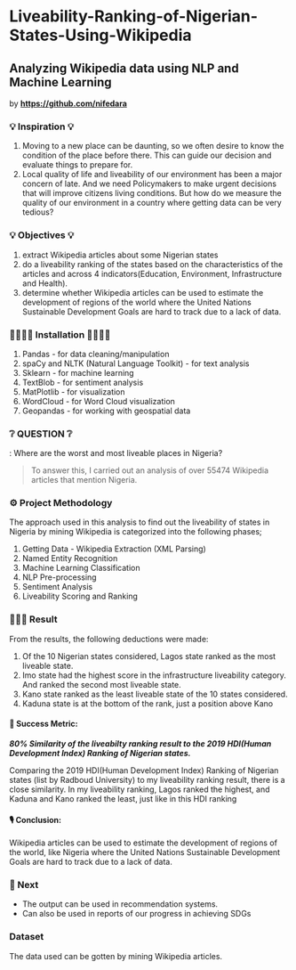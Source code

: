 # Liveability-Ranking-of-Nigerian-States-Using-Wikipedia
## Analyzing Wikipedia data using NLP and Machine Learning ##

by **https://github.com/nifedara**

### 💡 Inspiration 💡
1. Moving to a new place can be daunting, so we often desire to know the condition of the place before there. This can guide our decision and evaluate things to prepare for.
2. Local quality of life and liveability of our environment has been a major concern of late. And we need Policymakers to make urgent decisions that will improve citizens living conditions.
   But how do we measure the quality of our environment in a country where getting data can be very tedious? 

### 💡 Objectives 💡 ###
1. extract Wikipedia articles about some Nigerian states
2. do a liveability ranking of the states based on the characteristics of the articles and across 4 indicators(Education, Environment, Infrastructure and Health).
3. determine whether Wikipedia articles can be used to estimate the development of regions of the world where the United Nations Sustainable Development Goals are hard to track due to a lack of data. 


### 🔨👩🏾‍💻 Installation 👩🏾‍💻🔨 ###
1. Pandas - for data cleaning/manipulation
2. spaCy and NLTK (Natural Language Toolkit) - for text analysis
3. Sklearn - for machine learning
4. TextBlob - for sentiment analysis
5. MatPlotlib - for visualization
6. WordCloud - for Word Cloud visualization
7. Geopandas - for working with geospatial data

### ❔ QUESTION ❔ ###
: Where are the worst and most liveable places in Nigeria?
> To answer this, I carried out an analysis of over 55474 Wikipedia articles that mention Nigeria.

### ⚙️ Project Methodology ###
The approach used in this analysis to find out the liveability of states in Nigeria by mining Wikipedia is categorized into the following phases;
1. Getting Data - Wikipedia Extraction (XML Parsing)
2. Named Entity Recognition
3. Machine Learning Classification
4. NLP Pre-processing
5. Sentiment Analysis
6. Liveability Scoring and Ranking

### 👩🏾‍💻 Result ###

From the results, the following deductions were made:
1. Of the 10 Nigerian states considered, Lagos state ranked as the most liveable state.
2. Imo state had the highest score in the infrastructure liveability category. And ranked the second most liveable state.
3. Kano state ranked as the least liveable state of the 10 states considered.
4. Kaduna state is at the bottom of the rank, just a position above Kano

#### 🚀 Success Metric: ####
***80% Similarity of the liveabilty ranking result to the 2019 HDI(Human Development Index) Ranking of Nigerian states.***

Comparing the 2019 HDI(Human Development Index) Ranking of Nigerian states (list by Radboud University) to my liveability ranking result, there is a close similarity. In my liveability ranking, Lagos ranked the highest, and Kaduna and Kano ranked the least, just like in this HDI ranking

#### 🎙 Conclusion: ####
Wikipedia articles can be used to estimate the development of regions of the world, like Nigeria where the United Nations Sustainable Development Goals are hard to track due to a lack of data.

### 🚀 Next ###
* The output can be used in recommendation systems.
* Can also be used in reports of our progress in achieving SDGs


### Dataset ###
The data used can be gotten by mining Wikipedia articles.
